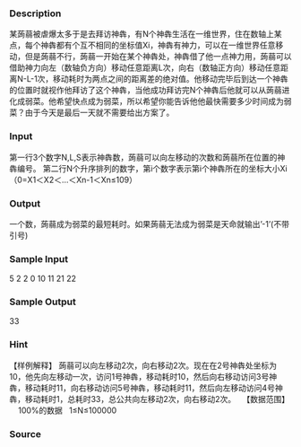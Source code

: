 
### Description
某蒟蒻被虐爆太多于是去拜访神犇，有N个神犇生活在一维世界，住在数轴上某点，每个神犇都有个互不相同的坐标值Xi，神犇有神力，可以在一维世界任意移动，但是蒟蒻不行，蒟蒻一开始在某个神犇处，神犇借了他一点神力用，蒟蒻可以借助神力向左（数轴负方向）移动任意距离L次，向右（数轴正方向）移动任意距离N-L-1次，移动耗时为两点之间的距离差的绝对值。他移动完毕后到达一个神犇的位置时就视作他拜访了这个神犇，当他成功拜访完N个神犇后他就可以从蒟蒻进化成弱菜。他希望快点成为弱菜，所以希望你能告诉他他最快需要多少时间成为弱菜？由于今天是最后一天就不需要给出方案了。
 
### Input
第一行3个数字N,L,S表示神犇数，蒟蒻可以向左移动的次数和蒟蒻所在位置的神犇编号。
第二行N个升序排列的数字，第i个数字表示第i个神犇所在的坐标大小Xi（0=X1＜X2＜…＜Xn-1＜Xn≤109）
 
 
### Output
一个数，蒟蒻成为弱菜的最短耗时。如果蒟蒻无法成为弱菜是天命就输出’-1’(不带引号)
### Sample Input
5 2 2
0 10 11 21 22

### Sample Output
33
### Hint
【样例解释】
蒟蒻可以向左移动2次，向右移动2次。现在在2号神犇处坐标为10，他先向左移动一次，访问1号神犇，移动耗时10，然后向右移动访问3号神犇，移动耗时11，向右移动访问5号神犇，移动耗时11，然后向左移动访问4号神犇，移动耗时1，总耗时33，总公共向左移动2次，向右移动2次。
 
【数据范围】
    100%的数据   1≤N≤100000

### Source
